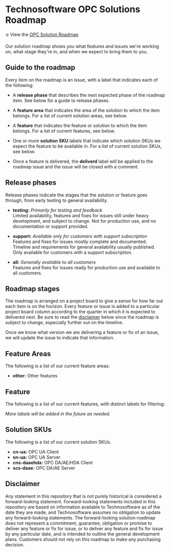 # Technosoftware OPC Solutions Roadmap

:sparkle: View the [OPC Solution Roadmap](https://github.com/orgs/technosoftware-gmbh/projects/16)

Our solution roadmap shows you what features and issues we're working on, what stage they're in, and when we expect to bring them to you.

## Guide to the roadmap

Every item on the roadmap is an issue, with a label that indicates each of the following:

- A **release phase** that describes the next expected phase of the roadmap item. See below for a guide to release phases. 

- A **feature area** that indicates the area of the solution to which the item belongs. For a list of current solution areas, see below.

- A **feature** that indicates the feature or solution to which the item belongs. For a list of current features, see below. 

- One or more **solution SKU** labels that indicate which solution SKUs we expect the feature to be available in. For a list of current solution SKUs, see below.

- Once a feature is delivered, the **deliverd** label will be applied to the roadmap issue and the issue will be closed with a comment.

## Release phases

Release phases indicate the stages that the solution or feature goes through, from early testing to general availability.

- **testing:** *Primarily for testing and feedback*\
Limited availability, features and fixes for issues still under heavy development, and subject to change. Not for production use, and no documentation or support provided.

- **support:** *Available only for customers with support subscription*\
Features and fixes for issues mostly complete and documented. Timeline and requirements for general availability usually published. Only available for customers with a support subscription.

- **all:** *Generally available to all customers*\
Features and fixes for issues ready for production use and available to all customers.

## Roadmap stages

The roadmap is arranged on a project board to give a sense for how far out each item is on the horizon. Every feature or issue is added to a particular project board column according to the quarter in which it is expected to delivered next. Be sure to read the [disclaimer](#disclaimer) below since the roadmap is subject to change, especially further out on the timeline.

Once we know what version we are delivering a feature or fix of an issue, we will update the issue to indicate that information.

## Feature Areas

The following is a list of our current feature areas:

- **other:** Other features

## Feature

The following is a list of our current features, with distinct labels for filtering:

_More labels will be added in the future as needed._

## Solution SKUs 

The following is a list of our current solution SKUs. 

- **cn-ua:** OPC UA Client
- **sn-ua:** OPC UA Server
- **cns-daaehda:** OPC DA/AE/HDA Client
- **scs-daae:** OPC DA/AE Server

## Disclaimer 

Any statement in this repository that is not purely historical is considered a forward-looking statement. Forward-looking statements included in this repository are based on information available to Technosoftware as of the date they are made, and Technosoftware assumes no obligation to update any forward-looking statements. The forward-looking solution roadmap does not represent a commitment, guarantee, obligation or promise to deliver any feature or fix for issue, or to deliver any feature and fix for issue by any particular date, and is intended to outline the general development plans. Customers should not rely on this roadmap to make any purchasing decision.
